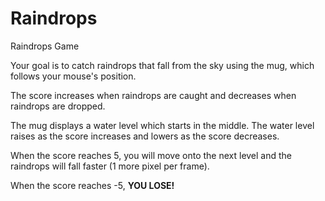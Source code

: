 Raindrops
=========
Raindrops Game

Your goal is to catch raindrops that fall from the sky using the mug, which follows your mouse's position.

The score increases when raindrops are caught and decreases when raindrops are dropped.

The mug displays a water level which starts in the middle. The water level raises as the score increases and lowers as the score decreases.

When the score reaches 5, you will move onto the next level and the raindrops will fall faster (1 more pixel per frame).

When the score reaches -5, **YOU LOSE!**
